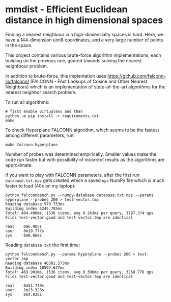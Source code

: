 mmdist - Efficient Euclidean distance in high dimensional spaces
======

Finding a nearest neighbour in a high-dimiensialty spaces is
hard. Here, we have a 144-dimension uint8 coordinates, and a very
large number of points in the space.

This project contains various brute-force algorithm implementations,
each building on the previous one, geared towards solving the nearest
neightbour problem.

In addition to brute-force, this implentation uses 
https://github.com/falconn-lib/falconn/ (FALCONN - FAst Lookups of 
Cosine and Other Nearest Neighbors) which is an implementation of 
state-of-the-art algorithms for the nearest neighbor search problem.

To run all algorithms:

```
# first enable virtualenv and then
python -m pip install -r requirements.txt
make
```

To check Hyperplane FALCONN algorithm, which seems to be the fastest among 
different parameters, run:

```
make falconn-hyperplane
```

Number of probes was determined empirically. Smaller values make the code
run faster but with possibility of incorrect results as the algorithms are
approximate.

If you want to play with FALCONN parameters, after the first run `database.txt.npz`
gets created which a saved `npz` NumPy file which is much faster to load (40x on my laptop):

```
python falconnbench.py --numpy-database database.txt.npz --params hyperplane --probes 200 > test-vector.tmp
Reading database 979.753ms
Building index 5245.785ms
Total: 404.490ms, 1536 items, avg 0.263ms per query, 3797.374 qps
Files test-vector.good and test-vector.tmp are identical

real    0m6.905s
user    0m19.777s
sys     0m0.668s
```

Reading `database.txt` the first time:

```
python falconnbench.py --params hyperplane --probes 200 > test-vector.tmp
Reading database 40381.573ms
Building index 10597.627ms
Total: 469.901ms, 1536 items, avg 0.306ms per query, 3268.776 qps
Files test-vector.good and test-vector.tmp are identical

real    0m51.749s
user    1m13.323s
sys     0m4.036s
```